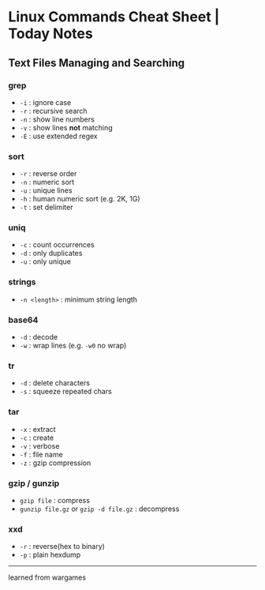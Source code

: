 # Linux Commands Cheat Sheet | Today  Notes

## Text Files Managing and Searching

### grep  
- ```-i``` : ignore case  
- ```-r``` : recursive search  
- ```-n``` : show line numbers  
- ```-v``` : show lines **not** matching  
- ```-E``` : use extended regex  

### sort  
- ```-r``` : reverse order  
- ```-n``` : numeric sort  
- ```-u``` : unique lines  
- ```-h``` : human numeric sort (e.g. 2K, 1G)  
- ```-t``` : set delimiter  

### uniq  
- ```-c``` : count occurrences  
- ```-d``` : only duplicates  
- ```-u``` : only unique  

### strings  
- ```-n <length>``` : minimum string length  

### base64  
- ```-d``` : decode  
- ```-w``` : wrap lines (e.g. ```-w0``` no wrap)  

### tr  
- ```-d``` : delete characters  
- ```-s``` : squeeze repeated chars  

### tar  
- ```-x``` : extract  
- ```-c``` : create  
- ```-v``` : verbose  
- ```-f``` : file name  
- ```-z``` : gzip compression  

### gzip / gunzip  
- ```gzip file``` : compress  
- ```gunzip file.gz``` or ```gzip -d file.gz``` : decompress  

### xxd  
- ```-r``` : reverse(hex to binary)  
- ```-p``` : plain hexdump  

---

learned from wargames

